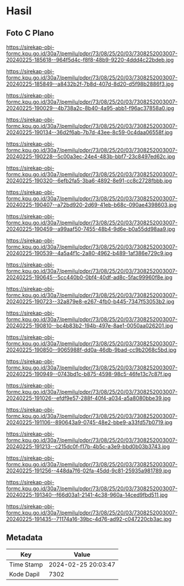 # Hasil

## Foto C Plano

https://sirekap-obj-formc.kpu.go.id/30a7/pemilu/pdpr/73/08/25/20/03/7308252003007-20240225-185618--964f5d4c-f8f8-48b9-9220-4ddd4c22bdeb.jpg

https://sirekap-obj-formc.kpu.go.id/30a7/pemilu/pdpr/73/08/25/20/03/7308252003007-20240225-185849--a8432b2f-7b8d-407d-8d20-d5f98b2886f3.jpg

https://sirekap-obj-formc.kpu.go.id/30a7/pemilu/pdpr/73/08/25/20/03/7308252003007-20240225-190029--4b738a2c-8b40-4a95-abb1-f96ac37858a0.jpg

https://sirekap-obj-formc.kpu.go.id/30a7/pemilu/pdpr/73/08/25/20/03/7308252003007-20240225-190134--36d2f6ab-7b7d-43ee-8c59-0c4daa06558f.jpg

https://sirekap-obj-formc.kpu.go.id/30a7/pemilu/pdpr/73/08/25/20/03/7308252003007-20240225-190228--5c00a3ec-24e4-483b-bbf7-23c8497ed62c.jpg

https://sirekap-obj-formc.kpu.go.id/30a7/pemilu/pdpr/73/08/25/20/03/7308252003007-20240225-190320--6efb2fa5-3ba6-4892-8e91-cc8c2728fbbb.jpg

https://sirekap-obj-formc.kpu.go.id/30a7/pemilu/pdpr/73/08/25/20/03/7308252003007-20240225-190407--a72bd920-2d69-41eb-b68c-090ae4398603.jpg

https://sirekap-obj-formc.kpu.go.id/30a7/pemilu/pdpr/73/08/25/20/03/7308252003007-20240225-190459--a99aaf50-7455-48b4-9d6e-b0a55dd98aa9.jpg

https://sirekap-obj-formc.kpu.go.id/30a7/pemilu/pdpr/73/08/25/20/03/7308252003007-20240225-190539--4a5a4f1c-2a80-4962-b489-1af386e729c9.jpg

https://sirekap-obj-formc.kpu.go.id/30a7/pemilu/pdpr/73/08/25/20/03/7308252003007-20240225-190645--5cc440b0-0bf4-40df-ad8c-5fac99960f8e.jpg

https://sirekap-obj-formc.kpu.go.id/30a7/pemilu/pdpr/73/08/25/20/03/7308252003007-20240225-190723--32a879e8-e267-4fb0-b445-7347f53053b2.jpg

https://sirekap-obj-formc.kpu.go.id/30a7/pemilu/pdpr/73/08/25/20/03/7308252003007-20240225-190810--bc4b83b2-194b-497e-8ae1-0050aa026201.jpg

https://sirekap-obj-formc.kpu.go.id/30a7/pemilu/pdpr/73/08/25/20/03/7308252003007-20240225-190850--9065988f-dd0a-46db-9bad-cc9b2068c5bd.jpg

https://sirekap-obj-formc.kpu.go.id/30a7/pemilu/pdpr/73/08/25/20/03/7308252003007-20240225-190949--0743bd1c-b875-4598-98c5-46fe13c7c87f.jpg

https://sirekap-obj-formc.kpu.go.id/30a7/pemilu/pdpr/73/08/25/20/03/7308252003007-20240225-191026--efdf9e57-288f-40f4-a034-a5a8080bbe39.jpg

https://sirekap-obj-formc.kpu.go.id/30a7/pemilu/pdpr/73/08/25/20/03/7308252003007-20240225-191106--890643a9-0745-48e2-bbe9-a33fd57b0719.jpg

https://sirekap-obj-formc.kpu.go.id/30a7/pemilu/pdpr/73/08/25/20/03/7308252003007-20240225-191213--c215dc0f-f17b-4b5c-a3e9-bbd0b03b3743.jpg

https://sirekap-obj-formc.kpu.go.id/30a7/pemilu/pdpr/73/08/25/20/03/7308252003007-20240225-191256--448da7f6-02fa-45dd-9c81-25935a981789.jpg

https://sirekap-obj-formc.kpu.go.id/30a7/pemilu/pdpr/73/08/25/20/03/7308252003007-20240225-191340--f66d03a1-2141-4c38-960a-14ced9fbd511.jpg

https://sirekap-obj-formc.kpu.go.id/30a7/pemilu/pdpr/73/08/25/20/03/7308252003007-20240225-191435--71174a16-39bc-4d76-ad92-c047220cb3ac.jpg


## Metadata

| Key        | Value               |
| ---------- | ------------------- |
| Time Stamp | 2024-02-25 20:03:47 |
| Kode Dapil | 7302                |



